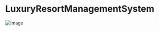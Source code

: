 # LuxuryResortManagementSystem
![image](https://github.com/user-attachments/assets/665ad58c-8e07-4644-b6a1-1d5c4a7cd31f)

